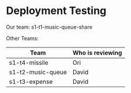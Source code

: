 # Deployment Testing
    
Our team: s1-t1-music-queue-share

Other Teams:
  
| Team              | Who is reviewing |
|-------------------|------------------|
| s1-t4-missile     | Ori              |
| s1-t2-music-queue | David           |
| s1-t3-expense     | David            |
